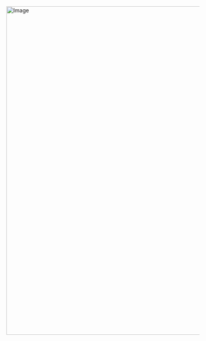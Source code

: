 <img width="987" height="857" alt="Image" src="https://github.com/user-attachments/assets/1ed2a2a5-d530-45b4-bba4-2aae5f95a6b9" />